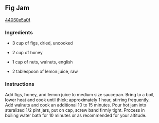 ## Fig Jam

[44060e5a0f](http://www.food.com/recipe/fig-jam-97743)

### Ingredients

 - 3 cup of figs, dried, uncooked

 - 2 cup of honey

 - 1 cup of nuts, walnuts, english

 - 2 tablespoon of lemon juice, raw

### Instructions

Add figs, honey, and lemon juice to medium size saucepan. Bring to a boil, lower heat and cook until thick; approximately 1 hour, stirring frequently. Add walnuts and cook an additional 10 to 15 minutes. Pour hot jam into steralized 1/2 pint jars, put on cap, screw band firmly tight. Process in boiling water bath for 10 minutes or as recommended for your altitude.